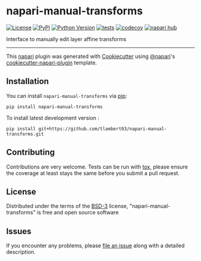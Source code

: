 # napari-manual-transforms

[![License](https://img.shields.io/pypi/l/napari-manual-transforms.svg?color=green)](https://github.com/tlambert03/napari-manual-transforms/raw/main/LICENSE)
[![PyPI](https://img.shields.io/pypi/v/napari-manual-transforms.svg?color=green)](https://pypi.org/project/napari-manual-transforms)
[![Python Version](https://img.shields.io/pypi/pyversions/napari-manual-transforms.svg?color=green)](https://python.org)
[![tests](https://github.com/tlambert03/napari-manual-transforms/workflows/tests/badge.svg)](https://github.com/tlambert03/napari-manual-transforms/actions)
[![codecov](https://codecov.io/gh/tlambert03/napari-manual-transforms/branch/main/graph/badge.svg)](https://codecov.io/gh/tlambert03/napari-manual-transforms)
[![napari hub](https://img.shields.io/endpoint?url=https://api.napari-hub.org/shields/napari-manual-transforms)](https://napari-hub.org/plugins/napari-manual-transforms)

Interface to manually edit layer affine transforms

----------------------------------

This [napari] plugin was generated with [Cookiecutter] using [@napari]'s [cookiecutter-napari-plugin] template.

<!--
Don't miss the full getting started guide to set up your new package:
https://github.com/napari/cookiecutter-napari-plugin#getting-started

and review the napari docs for plugin developers:
https://napari.org/plugins/stable/index.html
-->

## Installation

You can install `napari-manual-transforms` via [pip]:

    pip install napari-manual-transforms



To install latest development version :

    pip install git+https://github.com/tlambert03/napari-manual-transforms.git


## Contributing

Contributions are very welcome. Tests can be run with [tox], please ensure
the coverage at least stays the same before you submit a pull request.

## License

Distributed under the terms of the [BSD-3] license,
"napari-manual-transforms" is free and open source software

## Issues

If you encounter any problems, please [file an issue] along with a detailed description.

[napari]: https://github.com/napari/napari
[Cookiecutter]: https://github.com/audreyr/cookiecutter
[@napari]: https://github.com/napari
[MIT]: http://opensource.org/licenses/MIT
[BSD-3]: http://opensource.org/licenses/BSD-3-Clause
[GNU GPL v3.0]: http://www.gnu.org/licenses/gpl-3.0.txt
[GNU LGPL v3.0]: http://www.gnu.org/licenses/lgpl-3.0.txt
[Apache Software License 2.0]: http://www.apache.org/licenses/LICENSE-2.0
[Mozilla Public License 2.0]: https://www.mozilla.org/media/MPL/2.0/index.txt
[cookiecutter-napari-plugin]: https://github.com/napari/cookiecutter-napari-plugin

[file an issue]: https://github.com/tlambert03/napari-manual-transforms/issues

[napari]: https://github.com/napari/napari
[tox]: https://tox.readthedocs.io/en/latest/
[pip]: https://pypi.org/project/pip/
[PyPI]: https://pypi.org/
